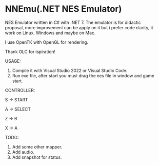 # NNEmu(.NET NES Emulator)
NES Emulator written in C# with .NET 7.
The emulator is for didactic proposal, more improvement can be apply on it but i prefer code clarity, it work on Linux, Windows and maybe on Mac.


I use OpenTK with OpenGL for rendering.


Thank OLC for ispiration!


USAGE:
1. Compile it with Visual Studio 2022 or Visual Studio Code.
2. Run exe file, after start you must drag the nes file in window and game start.

CONTROLLER:


S -> START


A -> SELECT


Z -> B


X -> A



TODO:
1. Add some other mapper.
2. Add audio.
3. Add snapshot for status.
